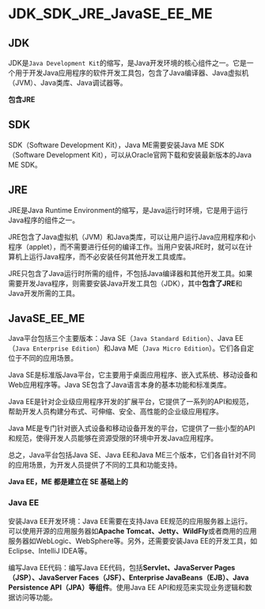 # JDK_SDK_JRE_JavaSE_EE_ME

## JDK
JDK是`Java Development Kit`的缩写，是Java开发环境的核心组件之一。它是一个用于开发Java应用程序的软件开发工具包，包含了Java编译器、Java虚拟机（JVM）、Java类库、Java调试器等。

**包含JRE**

## SDK
SDK（Software Development Kit），Java ME需要安装Java ME SDK（Software Development Kit），可以从Oracle官网下载和安装最新版本的Java ME SDK。

## JRE

JRE是Java Runtime Environment的缩写，是Java运行时环境，它是用于运行Java程序的组件之一。

JRE包含了Java虚拟机（JVM）和Java类库，可以让用户运行Java应用程序和小程序（applet），而不需要进行任何的编译工作。当用户安装JRE时，就可以在计算机上运行Java程序，而不必安装任何其他开发工具或库。

JRE只包含了Java运行时所需的组件，不包括Java编译器和其他开发工具。如果需要开发Java程序，则需要安装Java开发工具包（JDK），其中**包含了JRE**和Java开发所需的工具。

## JavaSE_EE_ME

Java平台包括三个主要版本：Java SE（`Java Standard Edition`）、Java EE（`Java Enterprise Edition`）和Java ME（`Java Micro Edition`）。它们各自定位于不同的应用场景。

Java SE是标准版Java平台，它主要用于桌面应用程序、嵌入式系统、移动设备和Web应用程序等。Java SE包含了Java语言本身的基本功能和标准类库。

Java EE是针对企业级应用程序开发的扩展平台，它提供了一系列的API和规范，帮助开发人员构建分布式、可伸缩、安全、高性能的企业级应用程序。

Java ME是专门针对嵌入式设备和移动设备开发的平台，它提供了一些小型的API和规范，使得开发人员能够在资源受限的环境中开发Java应用程序。

总之，Java平台包括Java SE、Java EE和Java ME三个版本，它们各自针对不同的应用场景，为开发人员提供了不同的工具和功能支持。

**Java EE，ME 都是建立在 SE 基础上的**

### Java EE 
安装Java EE开发环境：Java EE需要在支持Java EE规范的应用服务器上运行。可以使用开源的应用服务器如**Apache Tomcat、Jetty、WildFly**或者商用的应用服务器如WebLogic、WebSphere等。另外，还需要安装Java EE的开发工具，如Eclipse、IntelliJ IDEA等。

编写Java EE代码：编写Java EE代码，包括**Servlet、JavaServer Pages（JSP）、JavaServer Faces（JSF）、Enterprise JavaBeans（EJB）、Java Persistence API（JPA）等组件**。使用Java EE API和规范来实现业务逻辑和数据访问等功能。